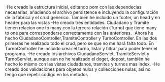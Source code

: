 -He creado la estructura inicial, editando pom con las dependecias necesarias, 
añadiendo el archivo persistence e incluyendo la configuración de la fabrica y el crud generico.
Tambien he incluido un footer, un head y en header para las vistas 
-He creado tres entidades. Ciudadano y Tramite tienen relacion one to many con la tercera relación (Turno) 
que tiene many to one para corresponderse correctamente con las anteriores.
-Ahora he hecho CiudadanoController,TramiteController y TurnoController. En las dos primeras he realizado todo el crud, 
pero se que no me hará falta todo. En TurnoController he incluido crear el turno, listar y filtrar para poder tener el programa.
-He creado los archivos CiudadanoServlet, TramiteServlet y TurnoServlet, aunque aun no he realizado el doget, dopost,
también he hecho lo mismo con las vistas ciudadanos, tramites y turnos mas index.
-He creado dos validaciones para objetos nulos y collecciones nulas, asi no tengo que repetir codigo en los metodos